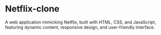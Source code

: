 # Netflix-clone
A web application mimicking Netflix, built with HTML, CSS, and JavaScript, featuring dynamic content, responsive design, and user-friendly interface.
